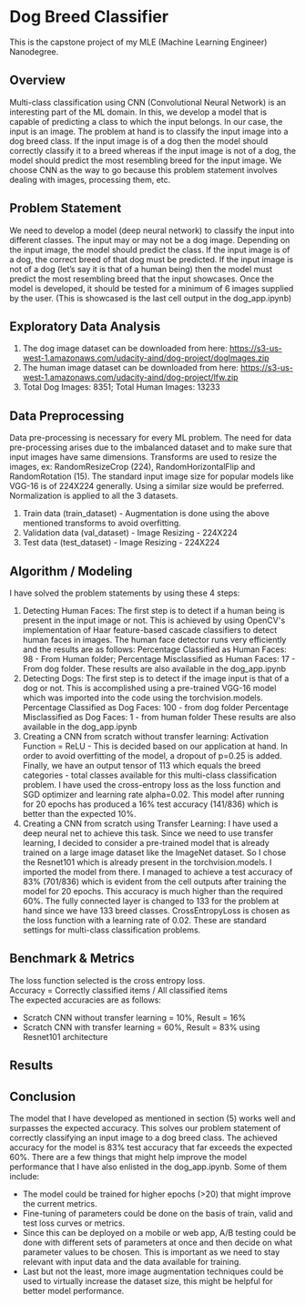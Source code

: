 # Dog Breed Classifier

This is the capstone project of my MLE (Machine Learning Engineer) Nanodegree. 

## Overview
Multi-class classification using CNN (Convolutional Neural Network)
is an interesting part of the ML domain. In this, we develop a model
that is capable of predicting a class to which the input belongs. In our
case, the input is an image. The problem at hand is to classify the
input image into a dog breed class. If the input image is of a dog then
the model should correctly classify it to a breed whereas if the input
image is not of a dog, the model should predict the most resembling
breed for the input image. We choose CNN as the way to go because
this problem statement involves dealing with images, processing
them, etc.

## Problem Statement
We need to develop a model (deep neural network) to classify the
input into different classes. The input may or may not be a dog
image. Depending on the input image, the model should predict the
class. If the input image is of a dog, the correct breed of that dog
must be predicted. If the input image is not of a dog (let’s say it is that
of a human being) then the model must predict the most resembling
breed that the input showcases. Once the model is developed, it should be tested for a minimum of 6 images supplied by the user.
(This is showcased is the last cell output in the dog_app.ipynb)

## Exploratory Data Analysis
1. The dog image dataset can be downloaded from here: https://s3-us-west-1.amazonaws.com/udacity-aind/dog-project/dogImages.zip
2. The human image dataset can be downloaded from here: https://s3-us-west-1.amazonaws.com/udacity-aind/dog-project/lfw.zip
3. Total Dog Images: 8351; Total Human Images: 13233

## Data Preprocessing
Data pre-processing is necessary for every ML problem. The need for data pre-processing arises due to the imbalanced dataset and to make sure that input images have same dimensions.
Transforms are used to resize the images, ex: RandomResizeCrop (224), RandomHorizontalFlip and RandomRotation (15). The
standard input image size for popular models like VGG-16 is of 224X224 generally. Using a similar size would be preferred.
Normalization is applied to all the 3 datasets.
1. Train data (train_dataset) - Augmentation is done using the above
mentioned transforms to avoid overfitting.
2. Validation data (val_dataset) - Image Resizing - 224X224
3. Test data (test_dataset) - Image Resizing - 224X224

## Algorithm / Modeling
I have solved the problem statements by using these 4 steps:
1. Detecting Human Faces: The first step is to detect if a human being is present in the input image or not. This is achieved by
using OpenCV's implementation of Haar feature-based cascade classifiers to detect human faces in images.
The human face detector runs very efficiently and the results are as follows: Percentage Classified as Human Faces: 98 - From Human
folder; Percentage Misclassified as Human Faces: 17 - From dog folder. These results are also available in the dog_app.ipynb
2. Detecting Dogs: The first step is to detect if the image input is that of a dog or not. This is accomplished using a pre-trained
VGG-16 model which was imported into the code using the torchvision.models.
Percentage Classified as Dog Faces: 100 - from dog folder Percentage Misclassified as Dog Faces: 1 - from human folder
These results are also available in the dog_app.ipynb
3. Creating a CNN from scratch without transfer learning: Activation Function = ReLU - This is decided based on our
application at hand. In order to avoid overfitting of the model, a dropout of p=0.25 is added. Finally, we have an output tensor of
113 which equals the breed categories - total classes available for this multi-class classification problem. I have used the
cross-entropy loss as the loss function and SGD optimizer and learning rate alpha=0.02. This model after running for 20
epochs has produced a 16% test accuracy (141/836) which is better than the expected 10%.
4. Creating a CNN from scratch using Transfer Learning: I have used a deep neural net to achieve this task.
Since we need to use transfer learning, I decided to consider a pre-trained model that is already trained on a large image
dataset like the ImageNet dataset. So I chose the Resnet101 which is already present in the torchvision.models. I imported
the model from there. I managed to achieve a test accuracy of 83% (701/836) which is evident from the cell outputs after
training the model for 20 epochs. This accuracy is much higher than the required 60%. The fully connected layer is changed to
133 for the problem at hand since we have 133 breed classes. CrossEntropyLoss is chosen as the loss function with a learning
rate of 0.02. These are standard settings for multi-class classification problems.

## Benchmark & Metrics
The loss function selected is the cross entropy loss.<br>
Accuracy = Correctly classified items / All classified items<br>
The expected accuracies are as follows:
- Scratch CNN without transfer learning = 10%, Result = 16%
- Scratch CNN with transfer learning = 60%, Result = 83% using Resnet101 architecture

## Results


## Conclusion
The model that I have developed as mentioned in section (5) works well
and surpasses the expected accuracy. This solves our problem
statement of correctly classifying an input image to a dog breed class.
The achieved accuracy for the model is 83% test accuracy that far
exceeds the expected 60%. There are a few things that might help
improve the model performance that I have also enlisted in the
dog_app.ipynb. Some of them include:
- The model could be trained for higher epochs (>20) that might
improve the current metrics.
- Fine-tuning of parameters could be done on the basis of train, valid
and test loss curves or metrics.
- Since this can be deployed on a mobile or web app, A/B testing could
be done with different sets of parameters at once and then decide on
what parameter values to be chosen. This is important as we need to
stay relevant with input data and the data available for training.
- Last but not the least, more image augmentation techniques could be
used to virtually increase the dataset size, this might be helpful for
better model performance.
